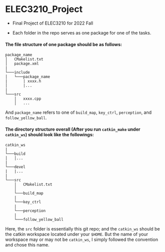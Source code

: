 # ELEC3210_Project
* Final Project of ELEC3210 for 2022 Fall

* Each folder in the repo serves as one package for one of the tasks.

#### The file structure of one package should be as follows:
```
package_name
│   CMakelist.txt    
│   package.xml
|
└───include
│   └───package_name
|       | xxxx.h
│       |...
|  
└───src
    │   xxxx.cpp
    │   ...
```
And `package_name` refers to one of `build_map`, `key_ctrl`, `perception`, and `follow_yellow_ball`.

#### The directory structure overall (After you run `catkin_make` under `catkin_ws`) should look like the followings:
```
catkin_ws
|
└───build
│   │...  
|
└───devel
|   |...
|  
└───src
    │   CMakelist.txt
    │
    └───build_map
    |
    └───key_ctrl
    |
    └───perception
    |
    └───follow_yellow_ball
```
Here, the `src` folder is essentially this git repo; and the `catkin_ws` should be the catkin workspace located under your `$HOME`. But the name of your workspace may or may not be `catkin_ws`, I simply followed the convention and chose this name.
